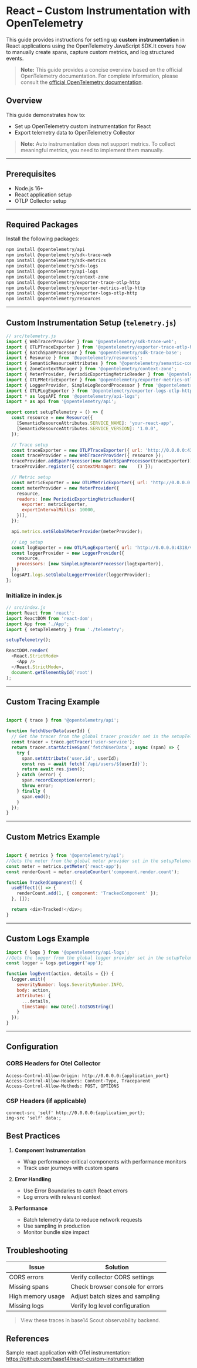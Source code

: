 # React – Custom Instrumentation with OpenTelemetry

This guide provides instructions for setting up **custom instrumentation**
in React applications using the OpenTelemetry JavaScript SDK.It covers
how to manually create spans, capture custom metrics, and log structured events.
> **Note:** This guide provides a concise overview based on the official
> OpenTelemetry documentation. For complete information, please consult the
> [official OpenTelemetry documentation](https://opentelemetry.io/docs/languages/js/getting-started/browser/).

## Overview

This guide demonstrates how to:

- Set up OpenTelemetry custom instrumentation for React
- Export telemetry data to OpenTelemetry Collector

> **Note:** Auto instrumentation does not support metrics. To collect meaningful
metrics, you need to implement them manually.

---

## Prerequisites

- Node.js 16+
- React application setup
- OTLP Collector setup

---

## Required Packages

Install the following packages:

```bash
npm install @opentelemetry/api     
npm install @opentelemetry/sdk-trace-web 
npm install @opentelemetry/sdk-metrics 
npm install @opentelemetry/sdk-logs 
npm install @opentelemetry/api-logs 
npm install @opentelemetry/context-zone 
npm install @opentelemetry/exporter-trace-otlp-http 
npm install @opentelemetry/exporter-metrics-otlp-http 
npm install @opentelemetry/exporter-logs-otlp-http 
npm install @opentelemetry/resources
```

---

## Custom Instrumentation Setup (`telemetry.js`)

```javascript
// src/telemetry.js
import { WebTracerProvider } from '@opentelemetry/sdk-trace-web';
import { OTLPTraceExporter } from '@opentelemetry/exporter-trace-otlp-http';
import { BatchSpanProcessor } from '@opentelemetry/sdk-trace-base';
import { Resource } from '@opentelemetry/resources';
import { SemanticResourceAttributes } from '@opentelemetry/semantic-conventions';
import { ZoneContextManager } from '@opentelemetry/context-zone';
import { MeterProvider, PeriodicExportingMetricReader } from '@opentelemetry/sdk-metrics';
import { OTLPMetricExporter } from '@opentelemetry/exporter-metrics-otlp-http';
import { LoggerProvider, SimpleLogRecordProcessor } from '@opentelemetry/sdk-logs';
import { OTLPLogExporter } from '@opentelemetry/exporter-logs-otlp-http';
import * as logsAPI from '@opentelemetry/api-logs';
import * as api from '@opentelemetry/api';

export const setupTelemetry = () => {
  const resource = new Resource({
    [SemanticResourceAttributes.SERVICE_NAME]: 'your-react-app',
    [SemanticResourceAttributes.SERVICE_VERSION]: '1.0.0',
  });

  // Trace setup
  const traceExporter = new OTLPTraceExporter({ url: 'http://0.0.0.0:4318/v1/traces' });
  const traceProvider = new WebTracerProvider({ resource });
  traceProvider.addSpanProcessor(new BatchSpanProcessor(traceExporter));
  traceProvider.register({ contextManager: new    () });

  // Metric setup
  const metricExporter = new OTLPMetricExporter({ url: 'http://0.0.0.0:4318/v1/metrics' });
  const meterProvider = new MeterProvider({
    resource,
    readers: [new PeriodicExportingMetricReader({
      exporter: metricExporter,
      exportIntervalMillis: 10000,
    })],
  });

  api.metrics.setGlobalMeterProvider(meterProvider);

  // Log setup
  const logExporter = new OTLPLogExporter({ url: 'http://0.0.0.0:4318/v1/logs' });
  const loggerProvider = new LoggerProvider({
    resource,
    processors: [new SimpleLogRecordProcessor(logExporter)],
  });
  logsAPI.logs.setGlobalLoggerProvider(loggerProvider);
};
```

### Initialize in index.js

```js
// src/index.js
import React from 'react';
import ReactDOM from 'react-dom';
import App from './App';
import { setupTelemetry } from './telemetry';

setupTelemetry();

ReactDOM.render(
  <React.StrictMode>
    <App />
  </React.StrictMode>,
  document.getElementById('root')
);
```

---

## Custom Tracing Example

```javascript

import { trace } from '@opentelemetry/api';

function fetchUserData(userId) {
  // Get the tracer from the global tracer provider set in the setupTelemetry function
  const tracer = trace.getTracer('user-service');
  return tracer.startActiveSpan('fetchUserData', async (span) => {
    try {
      span.setAttribute('user.id', userId);
      const res = await fetch(`/api/users/${userId}`);
      return await res.json();
    } catch (error) {
      span.recordException(error);
      throw error;
    } finally {
      span.end();
    }
  });
}
```

---

## Custom Metrics Example

```javascript

import { metrics } from '@opentelemetry/api';
//Gets the meter from the global meter provider set in the setupTelemetry function
const meter = metrics.getMeter('react-app');
const renderCount = meter.createCounter('component.render.count');

function TrackedComponent() {
  useEffect(() => {
    renderCount.add(1, { component: 'TrackedComponent' });
  }, []);

  return <div>Tracked!</div>;
}
```

---

## Custom Logs Example

```javascript
import { logs } from '@opentelemetry/api-logs';
//Gets the logger from the global logger provider set in the setupTelemetry function
const logger = logs.getLogger('app');

function logEvent(action, details = {}) {
  logger.emit({
    severityNumber: logs.SeverityNumber.INFO,
    body: action,
    attributes: {
      ...details,
      timestamp: new Date().toISOString()
    }
  });
}
```

---

## Configuration

### CORS Headers for Otel Collector

```http
Access-Control-Allow-Origin: http://0.0.0.0:{application_port}
Access-Control-Allow-Headers: Content-Type, Traceparent
Access-Control-Allow-Methods: POST, OPTIONS
```

### CSP Headers (if applicable)

```csp
connect-src 'self' http://0.0.0.0:{application_port};
img-src 'self' data:;
```

## Best Practices

1. **Component Instrumentation**
   - Wrap performance-critical components with performance monitors
   - Track user journeys with custom spans

2. **Error Handling**
   - Use Error Boundaries to catch React errors
   - Log errors with relevant context

3. **Performance**
   - Batch telemetry data to reduce network requests
   - Use sampling in production
   - Monitor bundle size impact

## Troubleshooting

| Issue | Solution |
|-------|----------|
| CORS errors | Verify collector CORS settings |
| Missing spans | Check browser console for errors |
| High memory usage | Adjust batch sizes and sampling |
| Missing logs | Verify log level configuration |

> View these traces in base14 Scout observability backend.
>

## References

 Sample react application with OTel instrumentation: <https://github.com/base14/react-custom-instrumentation>
